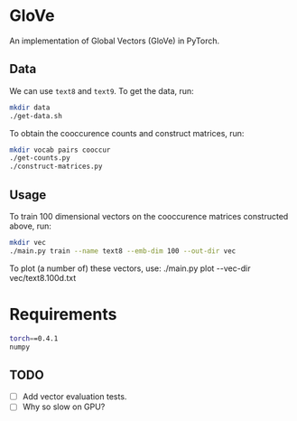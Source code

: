 # GloVe
An implementation of Global Vectors (GloVe) in PyTorch.

## Data
We can use `text8` and `text9`. To get the data, run:
```bash
mkdir data
./get-data.sh
```
To obtain the cooccurence counts and construct matrices, run:
```bash
mkdir vocab pairs cooccur
./get-counts.py
./construct-matrices.py
```

## Usage
To train 100 dimensional vectors on the cooccurence matrices constructed above, run:
```bash
mkdir vec
./main.py train --name text8 --emb-dim 100 --out-dir vec
```

To plot (a number of) these vectors, use:
./main.py plot --vec-dir vec/text8.100d.txt

# Requirements
```bash
torch==0.4.1
numpy

```

## TODO
- [ ] Add vector evaluation tests.
- [ ] Why so slow on GPU?
